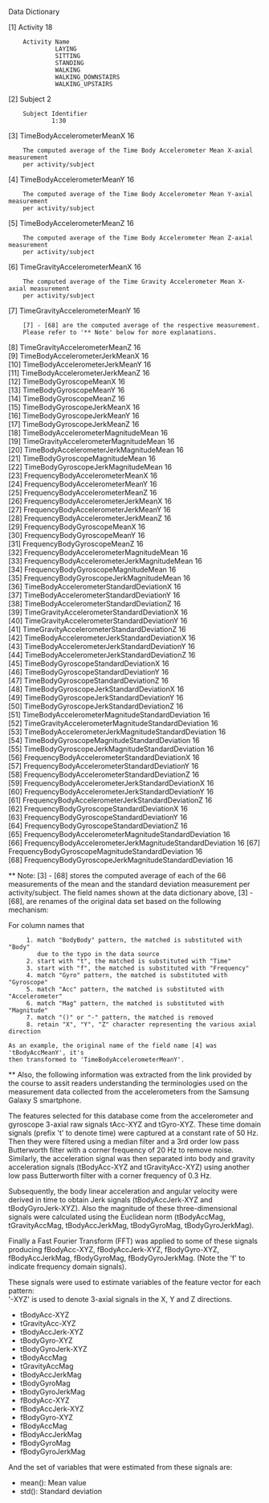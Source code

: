 Data Dictionary
 
 [1]  Activity 									  18    
 				
 		Activity Name
 				 LAYING              
 				 SITTING             
 				 STANDING            
 				 WALKING            
			     WALKING_DOWNSTAIRS  
				 WALKING_UPSTAIRS  
				                                            
 [2]  Subject         							   2
 
        Subject Identifier
                1:30      
                                                   
 [3]  TimeBodyAccelerometerMeanX  				   16   

        The computed average of the Time Body Accelerometer Mean X-axial measurement 
        per activity/subject 
                                        
 [4]  TimeBodyAccelerometerMeanY				   16   

        The computed average of the Time Body Accelerometer Mean Y-axial measurement 
        per activity/subject 

 [5]  TimeBodyAccelerometerMeanZ				   16                               

        The computed average of the Time Body Accelerometer Mean Z-axial measurement 
        per activity/subject 

 [6]  TimeGravityAccelerometerMeanX  			   16                          

        The computed average of the Time Gravity Accelerometer Mean X-axial measurement 
        per activity/subject 

 [7]  TimeGravityAccelerometerMeanY                16               

        [7] - [68] are the computed average of the respective measurement.  
        Please refer to '** Note' below for more explanations.

 [8]  TimeGravityAccelerometerMeanZ                16               
 [9]  TimeBodyAccelerometerJerkMeanX               16               
[10]  TimeBodyAccelerometerJerkMeanY               16               
[11]  TimeBodyAccelerometerJerkMeanZ               16               
[12]  TimeBodyGyroscopeMeanX                       16               
[13]  TimeBodyGyroscopeMeanY                       16               
[14]  TimeBodyGyroscopeMeanZ                       16               
[15]  TimeBodyGyroscopeJerkMeanX                   16               
[16]  TimeBodyGyroscopeJerkMeanY                   16               
[17]  TimeBodyGyroscopeJerkMeanZ                   16               
[18]  TimeBodyAccelerometerMagnitudeMean           16               
[19]  TimeGravityAccelerometerMagnitudeMean        16               
[20]  TimeBodyAccelerometerJerkMagnitudeMean       16               
[21]  TimeBodyGyroscopeMagnitudeMean               16               
[22]  TimeBodyGyroscopeJerkMagnitudeMean           16               
[23]  FrequencyBodyAccelerometerMeanX              16               
[24]  FrequencyBodyAccelerometerMeanY              16               
[25]  FrequencyBodyAccelerometerMeanZ              16               
[26]  FrequencyBodyAccelerometerJerkMeanX          16               
[27]  FrequencyBodyAccelerometerJerkMeanY          16               
[28]  FrequencyBodyAccelerometerJerkMeanZ          16               
[29]  FrequencyBodyGyroscopeMeanX                  16               
[30]  FrequencyBodyGyroscopeMeanY                  16               
[31]  FrequencyBodyGyroscopeMeanZ                  16               
[32]  FrequencyBodyAccelerometerMagnitudeMean      16               
[33]  FrequencyBodyAccelerometerJerkMagnitudeMean  16            
[34]  FrequencyBodyGyroscopeMagnitudeMean          16               
[35]  FrequencyBodyGyroscopeJerkMagnitudeMean      16               
[36]  TimeBodyAccelerometerStandardDeviationX      16               
[37]  TimeBodyAccelerometerStandardDeviationY      16               
[38]  TimeBodyAccelerometerStandardDeviationZ      16               
[39]  TimeGravityAccelerometerStandardDeviationX   16             
[40]  TimeGravityAccelerometerStandardDeviationY   16             
[41]  TimeGravityAccelerometerStandardDeviationZ   16            
[42]  TimeBodyAccelerometerJerkStandardDeviationX  16            
[43]  TimeBodyAccelerometerJerkStandardDeviationY  16            
[44]  TimeBodyAccelerometerJerkStandardDeviationZ  16            
[45]  TimeBodyGyroscopeStandardDeviationX          16               
[46]  TimeBodyGyroscopeStandardDeviationY          16               
[47]  TimeBodyGyroscopeStandardDeviationZ          16               
[48]  TimeBodyGyroscopeJerkStandardDeviationX      16               
[49]  TimeBodyGyroscopeJerkStandardDeviationY      16               
[50]  TimeBodyGyroscopeJerkStandardDeviationZ                     16               
[51]  TimeBodyAccelerometerMagnitudeStandardDeviation             16     
[52]  TimeGravityAccelerometerMagnitudeStandardDeviation          16     
[53]  TimeBodyAccelerometerJerkMagnitudeStandardDeviation         16     
[54]  TimeBodyGyroscopeMagnitudeStandardDeviation                 16     
[55]  TimeBodyGyroscopeJerkMagnitudeStandardDeviation             16     
[56]  FrequencyBodyAccelerometerStandardDeviationX                16     
[57]  FrequencyBodyAccelerometerStandardDeviationY                16     
[58]  FrequencyBodyAccelerometerStandardDeviationZ                16     
[59]  FrequencyBodyAccelerometerJerkStandardDeviationX            16     
[60]  FrequencyBodyAccelerometerJerkStandardDeviationY            16     
[61]  FrequencyBodyAccelerometerJerkStandardDeviationZ            16     
[62]  FrequencyBodyGyroscopeStandardDeviationX                    16     
[63]  FrequencyBodyGyroscopeStandardDeviationY                    16     
[64]  FrequencyBodyGyroscopeStandardDeviationZ            		  16     
[65]  FrequencyBodyAccelerometerMagnitudeStandardDeviation        16    
[66]  FrequencyBodyAccelerometerJerkMagnitudeStandardDeviation    16
[67]  FrequencyBodyGyroscopeMagnitudeStandardDeviation        16    
[68]  FrequencyBodyGyroscopeJerkMagnitudeStandardDeviation        16    

** Note: [3] - [68] stores the computed average of each of the 66 measurements of 
the mean and the standard deviation measurement per activity/subject. The field names 
shown at the data dictionary above, [3] -[68], are renames of the original data set
based on the following mechanism:
   
   For column names that
    
         1. match "BodyBody" pattern, the matched is substituted with "Body" 
            due to the typo in the data source
         2. start with "t", the matched is substituted with "Time"
         3. start with "f", the matched is substituted with "Frequency"
         4. match "Gyro" pattern, the matched is substituted with "Gyroscope"
         5. match "Acc" pattern, the matched is substituted with "Accelerometer"
         6. match "Mag" pattern, the matched is substituted with "Magnitude"
         7. match "()" or "-" pattern, the matched is removed
         8. retain "X", "Y", "Z" character representing the various axial direction

    As an example, the original name of the field name [4] was 'tBodyAccMeanY', it's 
    then transformed to 'TimeBodyAccelerometerMeanY'. 

** Also, the following information was extracted from the link provided by the course 
to assit readers understanding the terminologies used on the measurement data collected 
from the accelerometers from the Samsung Galaxy S smartphone.
 
The features selected for this database come from the accelerometer and gyroscope 3-axial 
raw signals tAcc-XYZ and tGyro-XYZ. These time domain signals (prefix 't' to denote time) 
were captured at a constant rate of 50 Hz. Then they were filtered using a median filter 
and a 3rd order low pass Butterworth filter with a corner frequency of 20 Hz to remove 
noise. Similarly, the acceleration signal was then separated into body and gravity 
acceleration signals (tBodyAcc-XYZ and tGravityAcc-XYZ) using another low pass 
Butterworth filter with a corner frequency of 0.3 Hz. 

Subsequently, the body linear acceleration and angular velocity were derived in time to
obtain Jerk signals (tBodyAccJerk-XYZ and tBodyGyroJerk-XYZ). Also the magnitude of 
these three-dimensional signals were calculated using the Euclidean norm 
(tBodyAccMag, tGravityAccMag, tBodyAccJerkMag, tBodyGyroMag, tBodyGyroJerkMag). 

Finally a Fast Fourier Transform (FFT) was applied to some of these signals producing 
fBodyAcc-XYZ, fBodyAccJerk-XYZ, fBodyGyro-XYZ, fBodyAccJerkMag, fBodyGyroMag, 
fBodyGyroJerkMag. (Note the 'f' to indicate frequency domain signals). 

These signals were used to estimate variables of the feature vector for each pattern:  
'-XYZ' is used to denote 3-axial signals in the X, Y and Z directions.

- tBodyAcc-XYZ
- tGravityAcc-XYZ
- tBodyAccJerk-XYZ
- tBodyGyro-XYZ
- tBodyGyroJerk-XYZ
- tBodyAccMag
- tGravityAccMag
- tBodyAccJerkMag
- tBodyGyroMag
- tBodyGyroJerkMag
- fBodyAcc-XYZ
- fBodyAccJerk-XYZ
- fBodyGyro-XYZ
- fBodyAccMag
- fBodyAccJerkMag
- fBodyGyroMag
- fBodyGyroJerkMag

And the set of variables that were estimated from these signals are: 

- mean(): Mean value
- std(): Standard deviation


